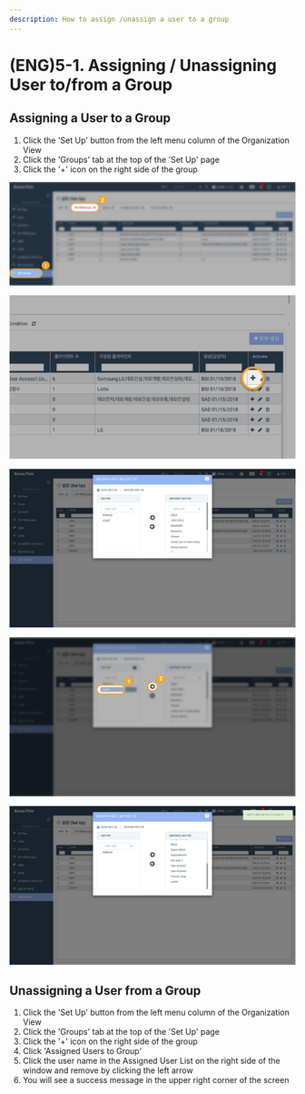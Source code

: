 ```yaml
---
description: How to assign /unassign a user to a group
---
```


# \(ENG\)5-1. Assigning / Unassigning User to/from a Group

## Assigning a User to a Group

1. Click the 'Set Up' button from the left menu column of the Organization View
2. Click the 'Groups' tab at the top of the 'Set Up' page
3. Click the '+' icon on the right side of the group

![](../../../.gitbook/assets/a_4_0.jpg)

![](../../../.gitbook/assets/a_5-1_1.jpg)

![Click &apos;Assign Users to Group&apos; and search for the user name in the search box on the left.](../../../.gitbook/assets/a_5-1_2.jpg)

![Click the user name and click the right arrow. ](../../../.gitbook/assets/a_5-1_3.jpg)

![You will see the user name on the right side of the window and a success message in the upper right corner of the screen.  ](../../../.gitbook/assets/a_5-1_4.jpg)

##  <a id="undefined-1"></a>

## Unassigning a User from a Group   <a id="undefined-1"></a>

1. Click the 'Set Up' button from the left menu column of the Organization View
2. Click the 'Groups' tab at the top of the 'Set Up' page
3. Click the '+' icon on the right side of the group
4. Click 'Assigned Users to Group'
5. Click the user name in the Assigned User List on the right side of the window and remove by clicking the left arrow
6. You will see a success message in the upper right corner of the screen 

